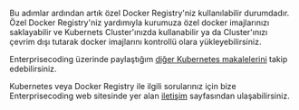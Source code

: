 Bu adımlar ardından artık özel Docker Registry'niz kullanılabilir durumdadır. Özel Docker Registry'niz yardımıyla kurumuza özel docker imajlarınızı saklayabilir ve Kubernets Cluster'ınızda kullanabilir ya da Cluster'ınızı çevrim dışı tutarak docker imajlarını kontrollü olara yükleyebilirsiniz.

Enterprisecoding üzerinde paylaştığım [diğer Kubernetes makalelerini](http://www.enterprisecoding.com/post/tag/kubernetes) takip edebilirsiniz.

Kubernetes veya Docker Registry ile ilgili sorularınız için bize Enterprisecoding web sitesinde yer alan [iletişim](https://enterprisecoding.com/iletisim/) sayfasından ulaşabilirsiniz.